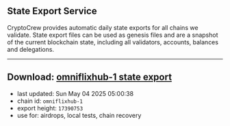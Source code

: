 ## State Export Service
CryptoCrew provides automatic daily state exports for all chains we validate. State export files can be used as genesis files and are a snapshot of the current blockchain state, including all validators, accounts, balances and delegations.

---
**Download: [omniflixhub-1 state export](https://dl-eu2.ccvalidators.com/SERVICE/omniflixhub/omniflixhub-1_export_17390753.json)**
---

- last updated: Sun May 04 2025 05:00:38
- chain id: `omniflixhub-1`
- export height: `17390753`
- use for: airdrops, local tests, chain recovery
